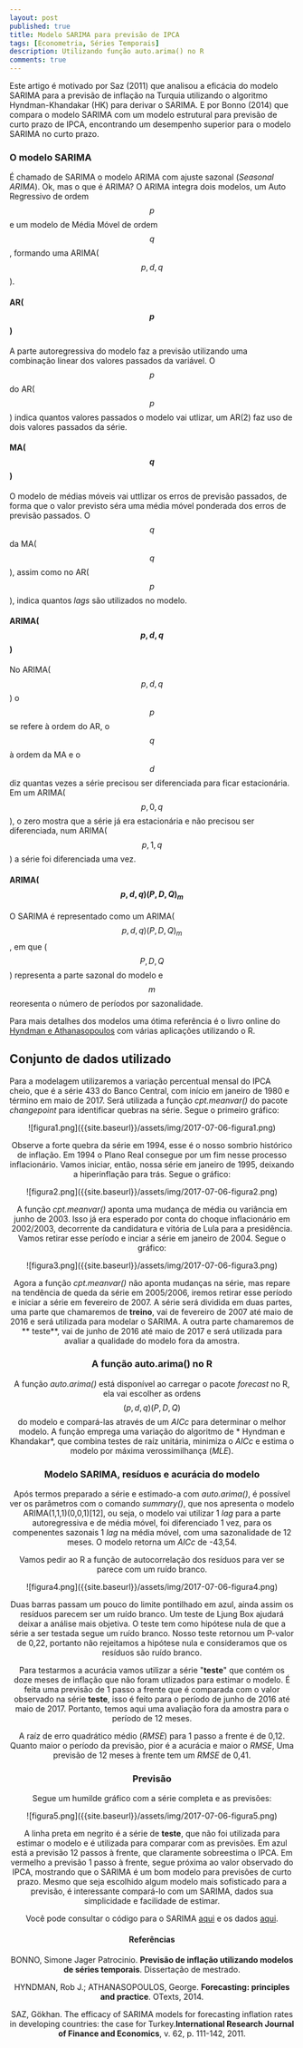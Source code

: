 ```yaml
---
layout: post
published: true
title: Modelo SARIMA para previsão de IPCA
tags: [Econometria, Séries Temporais]
description: Utilizando função auto.arima() no R
comments: true
---
```


Este artigo é motivado por Saz (2011) que analisou a eficácia do modelo SARIMA para a previsão de inflação na Turquia utilizando o algoritmo Hyndman-Khandakar (HK) para derivar o SARIMA. E por Bonno (2014) que compara o modelo SARIMA com um modelo estrutural para previsão de curto prazo de IPCA, encontrando um desempenho superior para o modelo SARIMA no curto prazo.

### O modelo SARIMA

É chamado de SARIMA o modelo ARIMA com ajuste sazonal (*Seasonal ARIMA*). Ok, mas o que é ARIMA? O ARIMA integra dois modelos, um Auto Regressivo de ordem $$p$$ e um modelo de  Média Móvel de ordem $$q$$, formando uma ARIMA($$p,d,q$$).

#### AR($$p$$)

A parte autoregressiva do  modelo  faz a previsão utilizando uma combinação linear dos valores passados da variável. O $$p$$ do AR($$p$$) indica quantos valores passados o modelo vai utlizar, um AR(2) faz uso de dois valores passados da série.

#### MA($$q$$)

O modelo de médias móveis vai uttlizar os erros de previsão passados, de forma que o valor previsto séra uma média móvel ponderada dos erros de previsão passados. O $$q$$ da MA($$q$$), assim como no AR($$p$$), indica quantos *lags* são utilizados no modelo.

#### ARIMA($$p,d,q$$)

No ARIMA($$p,d,q$$) o $$p$$ se refere à ordem do AR, o $$q$$ à ordem da MA e o $$d$$ diz quantas vezes a série precisou ser diferenciada para ficar estacionária. Em um ARIMA($$p,0,q$$), o zero mostra que a série já era estacionária e não precisou ser diferenciada, num ARIMA($$p,1,q$$) a série foi diferenciada uma vez.

#### ARIMA($$p,d,q)(P,D,Q)_{m}$$

O SARIMA é representado como um ARIMA($$p,d,q)(P,D,Q)_{m}$$, em que ($$P,D,Q$$) representa a parte sazonal do modelo e $$m$$ reoresenta o número de períodos por sazonalidade.

Para mais detalhes dos modelos uma ótima referência é o livro online do [Hyndman e Athana­sopou­los](https://www.otexts.org/fpp/8) com várias aplicações utilizando o R.

## Conjunto de dados utilizado

Para a modelagem utilizaremos a variação percentual mensal do IPCA cheio, que é a série 433 do Banco Central, com início em janeiro de 1980 e término em maio de 2017. Será utilizada a função *cpt.meanvar()* do pacote *changepoint* para identificar quebras na série. Segue o primeiro gráfico:

<center>![figura1.png]({{site.baseurl}}/assets/img/2017-07-06-figura1.png)<center>

Observe a forte quebra da série em 1994, esse é o nosso sombrio histórico de inflação. Em 1994 o Plano Real consegue por um fim nesse processo inflacionário. Vamos iniciar, então, nossa série em janeiro de 1995, deixando a hiperinflação para trás. Segue o gráfico:

<center>![figura2.png]({{site.baseurl}}/assets/img/2017-07-06-figura2.png)<center>

A função *cpt.meanvar()* aponta uma mudança de média ou variância em junho de 2003. Isso já era esperado por conta do choque inflacionário em 2002/2003, decorrente da candidatura e vitória de Lula para a presidência. Vamos retirar esse período e inciar a série em janeiro de 2004. Segue o gráfico:

<center>![figura3.png]({{site.baseurl}}/assets/img/2017-07-06-figura3.png)<center>

Agora a função *cpt.meanvar()* não aponta mudanças na série, mas repare na tendência de queda da série em 2005/2006, iremos retirar esse período e iniciar  a série em fevereiro de 2007. A série será dividida em duas partes, uma parte que chamaremos de **treino**, vai de fevereiro de 2007 até maio de 2016 e será utilizada para modelar o SARIMA. A outra parte chamaremos de ** teste**, vai de junho de 2016 até maio de 2017 e será utilizada para avaliar a qualidade do modelo fora da amostra.

### A função auto.arima() no R

A função *auto.arima()* está disponível ao carregar o pacote *forecast* no R, ela vai escolher as ordens $$(p,d,q)(P,D,Q)$$ do modelo e compará-las através de um *AICc* para determinar o melhor modelo. A função emprega uma variação do algoritmo de * Hyndman e Khandakar*, que combina testes de raíz unitária, minimiza o *AICc* e estima o modelo por máxima verossimilhança (*MLE*).

### Modelo SARIMA, resíduos e acurácia do modelo

Após termos preparado a série e estimado-a com *auto.arima()*, é possível ver os parâmetros com o comando *summary()*, que nos apresenta o modelo ARIMA(1,1,1)(0,0,1)[12], ou seja, o modelo vai utilizar 1 *lag* para a parte autoregressiva e de média móvel, foi diferenciado 1 vez, para os compenentes sazonais 1 *lag* na média móvel, com uma sazonalidade de 12 meses. O modelo retorna um *AICc* de -43,54.

Vamos pedir ao R a função de autocorrelação dos resíduos para ver se parece com um ruído branco.

<center>![figura4.png]({{site.baseurl}}/assets/img/2017-07-06-figura4.png)<center>

Duas barras passam um pouco do limite pontilhado em azul, ainda assim os resíduos parecem ser um ruído branco. Um teste de Ljung Box ajudará deixar a análise mais objetiva. O teste tem como hipótese nula de que a série a ser testada segue um ruído branco. Nosso teste retornou um P-valor de 0,22, portanto não rejeitamos a hipótese nula e consideramos que os resíduos são ruído branco.

Para testarmos a acurácia vamos utilizar a série "**teste**" que contém os doze meses de inflação que não foram utlizados para estimar o modelo. É feita uma previsão de 1 passo a frente que é comparada com o valor observado na série **teste**, isso é feito para o período de junho de 2016 até maio de 2017. Portanto, temos aqui uma avaliação fora da amostra para o período de 12 meses.

A raíz de erro quadrático médio (*RMSE*) para 1 passo a frente é de 0,12. Quanto maior o período da previsão, pior é a acurácia e maior o *RMSE*, Uma previsão de 12 meses à frente tem um *RMSE* de 0,41.

### Previsão

Segue um humilde gráfico com a série completa e as previsões:

<center>![figura5.png]({{site.baseurl}}/assets/img/2017-07-06-figura5.png)<center>

A linha preta em negrito é a série de **teste**, que não foi utilizada para estimar o modelo e é utilizada para comparar com as previsões. Em azul está a previsão 12 passos à frente, que claramente sobreestima o IPCA. Em vermelho a previsão 1 passo à frente, segue próxima ao valor observado do IPCA, mostrando que o SARIMA é um bom modelo para previsões de curto prazo. Mesmo que seja escolhido algum modelo mais sofisticado para a previsão, é interessante compará-lo com um SARIMA, dados sua simplicidade e facilidade de estimar.

Você pode consultar o código para o SARIMA [aqui](https://github.com/econoquant/EconoQuantCode/blob/master/PrevisaoMacro/ipca-sarima.R) e os dados [aqui](https://github.com/econoquant/EconoQuantCode/blob/master/PrevisaoMacro/DataSets/ipca.csv).

#### Referências

BONNO, Simone Jager Patrocinio. **Previsão de inflação utilizando modelos de séries temporais**. Dissertação de mestrado.

HYNDMAN, Rob J.; ATHANASOPOULOS, George. **Forecasting: principles and practice**. OTexts, 2014.

SAZ, Gökhan. The efficacy of SARIMA models for forecasting inflation rates in developing countries: the case for Turkey.**International Research Journal of Finance and Economics**, v. 62, p. 111-142, 2011.
